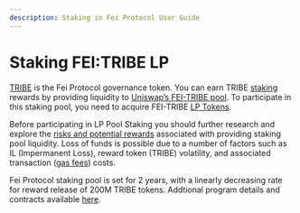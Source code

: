 ```yaml
---
description: Staking in Fei Protocol User Guide
---
```


# Staking FEI:TRIBE LP

[TRIBE](https://docs.fei.money/governance/tribe) is the Fei Protocol governance token. You can earn TRIBE [staking](https://docs.fei.money/protocol/staking) rewards by providing liquidity to [Uniswap’s FEI-TRIBE pool](https://info.uniswap.org/pair/0x9928e4046d7c6513326ccea028cd3e7a91c7590a). To participate in this staking pool, you need to acquire FEI-TRIBE [LP Tokens](https://uniswap.org/docs/v2/core-concepts/pools/).

Before participating in LP Pool Staking you should further research and explore the [risks and potential rewards](https://uniswap.org/docs/v2/advanced-topics/understanding-returns/) associated with providing staking pool liquidity. Loss of funds is possible due to a number of factors such as IL \(Impermanent Loss\), reward token \(TRIBE\) volatility, and associated transaction \([gas fees](https://ethereumprice.org/gas/)\) costs.

Fei Protocol staking pool is set for 2 years, with a linearly decreasing rate for reward release of 200M TRIBE tokens. Addtional program details and contracts available [here](https://docs.fei.money/protocol/staking).

